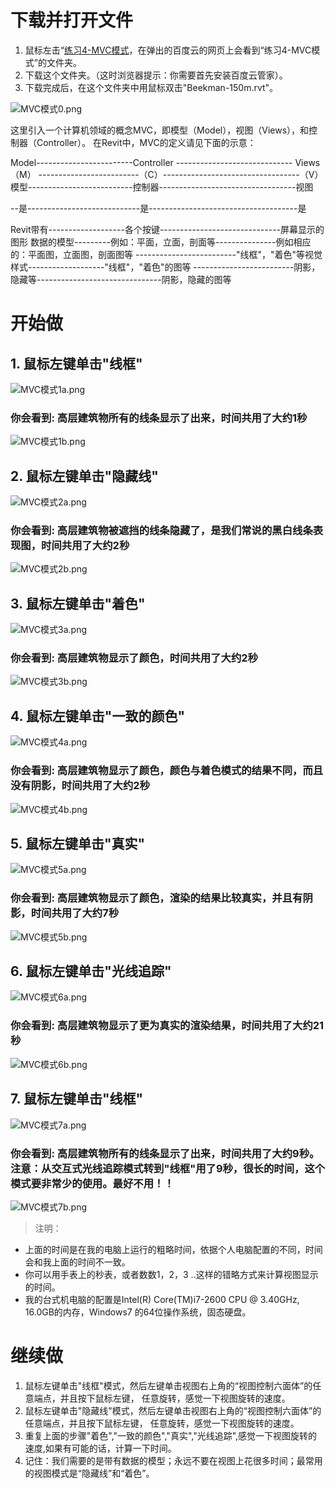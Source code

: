 # **下载并打开文件**

1. 鼠标左击“[练习4-MVC模式](http://pan.baidu.com/s/1ntkUv4t”)，在弹出的百度云的网页上会看到“练习4-MVC模式”的文件夹。
2. 下载这个文件夹。（这时浏览器提示：你需要首先安装百度云管家）。
3. 下载完成后，在这个文件夹中用鼠标双击"Beekman-150m.rvt"。

![MVC模式0.png](/images/MVC模式/MVC模式0.png)

这里引入一个计算机领域的概念MVC，即模型（Model），视图（Views），和控制器（Controller）。
在Revit中，MVC的定义请见下面的示意：

Model------------------------Controller ----------------------------- Views
（M） -------------------------（C）----------------------------------（V）
模型--------------------------控制器----------------------------------视图 

--是----------------------------是-------------------------------------是

Revit带有-------------------各个按键------------------------------屏幕显示的图形
数据的模型---------例如：平面，立面，剖面等---------------例如相应的：平面图，立面图，剖面图等
-------------------------"线框"，"着色"等视觉样式-------------------"线框"，"着色"的图等
-------------------------阴影，隐藏等-------------------------------阴影，隐藏的图等

# **开始做**

## 1. 鼠标左键单击"线框"

![MVC模式1a.png](/images/MVC模式/MVC模式1a.png)

### 你会看到: 高层建筑物所有的线条显示了出来，时间共用了大约1秒

![MVC模式1b.png](/images/MVC模式/MVC模式1b.png)

## 2. 鼠标左键单击"隐藏线"

![MVC模式2a.png](/images/MVC模式/MVC模式2a.png)

### 你会看到: 高层建筑物被遮挡的线条隐藏了，是我们常说的黑白线条表现图，时间共用了大约2秒

![MVC模式2b.png](/images/MVC模式/MVC模式2b.png)

## 3. 鼠标左键单击"着色"

![MVC模式3a.png](/images/MVC模式/MVC模式3a.png)

### 你会看到: 高层建筑物显示了颜色，时间共用了大约2秒

![MVC模式3b.png](/images/MVC模式/MVC模式3b.png)

## 4. 鼠标左键单击"一致的颜色"

![MVC模式4a.png](/images/MVC模式/MVC模式4a.png)

### 你会看到: 高层建筑物显示了颜色，颜色与着色模式的结果不同，而且没有阴影，时间共用了大约2秒

![MVC模式4b.png](/images/MVC模式/MVC模式4b.png)

## 5. 鼠标左键单击"真实"

![MVC模式5a.png](/images/MVC模式/MVC模式5a.png)

### 你会看到: 高层建筑物显示了颜色，渲染的结果比较真实，并且有阴影，时间共用了大约7秒

![MVC模式5b.png](/images/MVC模式/MVC模式5b.png)

## 6. 鼠标左键单击"光线追踪"

![MVC模式6a.png](/images/MVC模式/MVC模式6a.png)

### 你会看到: 高层建筑物显示了更为真实的渲染结果，时间共用了大约21秒

![MVC模式6b.png](/images/MVC模式/MVC模式6b.png)

## 7. 鼠标左键单击"线框"

![MVC模式7a.png](/images/MVC模式/MVC模式7a.png)

### 你会看到: 高层建筑物所有的线条显示了出来，时间共用了大约9秒。注意：从交互式光线追踪模式转到"线框"用了9秒，很长的时间，这个模式要非常少的使用。最好不用！！

![MVC模式7b.png](/images/MVC模式/MVC模式7b.png)

> 注明：
> 
- 上面的时间是在我的电脑上运行的粗略时间，依据个人电脑配置的不同，时间会和我上面的时间不一致。
- 你可以用手表上的秒表，或者数数1，2，3 ..这样的错略方式来计算视图显示的时间。
- 我的台式机电脑的配置是Intel(R) Core(TM)i7-2600 CPU @ 3.40GHz, 16.0GB的内存，Windows7 的64位操作系统，固态硬盘。

# **继续做**

1. 鼠标左键单击"线框"模式，然后左键单击视图右上角的“视图控制六面体”的任意端点，并且按下鼠标左键，
任意旋转，感觉一下视图旋转的速度。
2. 鼠标左键单击"隐藏线"模式，然后左键单击视图右上角的“视图控制六面体”的任意端点，并且按下鼠标左键，
任意旋转，感觉一下视图旋转的速度。
3. 重复上面的步骤"着色","一致的颜色","真实","光线追踪",感觉一下视图旋转的速度,如果有可能的话，计算一下时间。
4. 记住：我们需要的是带有数据的模型；永远不要在视图上花很多时间；最常用的视图模式是“隐藏线”和“着色”。